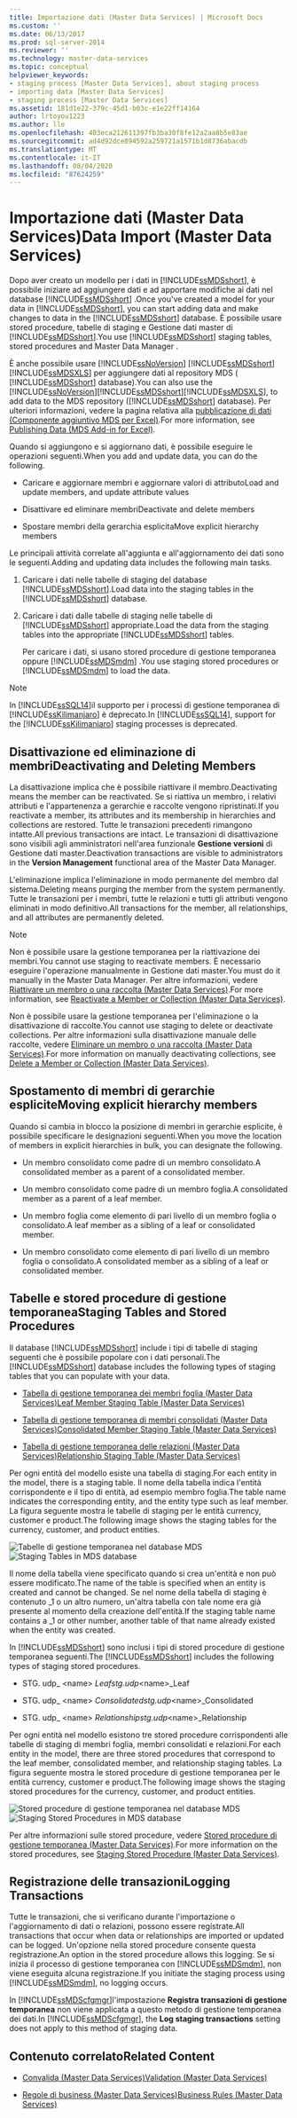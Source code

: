 ```yaml
---
title: Importazione dati (Master Data Services) | Microsoft Docs
ms.custom: ''
ms.date: 06/13/2017
ms.prod: sql-server-2014
ms.reviewer: ''
ms.technology: master-data-services
ms.topic: conceptual
helpviewer_keywords:
- staging process [Master Data Services], about staging process
- importing data [Master Data Services]
- staging process [Master Data Services]
ms.assetid: 181d1e22-379c-45d1-b03c-e1e22ff14164
author: lrtoyou1223
ms.author: lle
ms.openlocfilehash: 403eca212611397fb3ba30f8fe12a2aa8b5e83ae
ms.sourcegitcommit: ad4d92dce894592a259721a1571b1d8736abacdb
ms.translationtype: MT
ms.contentlocale: it-IT
ms.lasthandoff: 08/04/2020
ms.locfileid: "87624259"
---
```

# <a name="data-import-master-data-services"></a><span data-ttu-id="28a4a-102">Importazione dati (Master Data Services)</span><span class="sxs-lookup"><span data-stu-id="28a4a-102">Data Import (Master Data Services)</span></span>
  <span data-ttu-id="28a4a-103">Dopo aver creato un modello per i dati in [!INCLUDE[ssMDSshort](../includes/ssmdsshort-md.md)], è possibile iniziare ad aggiungere dati e ad apportare modifiche ai dati nel database [!INCLUDE[ssMDSshort](../includes/ssmdsshort-md.md)] .</span><span class="sxs-lookup"><span data-stu-id="28a4a-103">Once you've created a model for your data in [!INCLUDE[ssMDSshort](../includes/ssmdsshort-md.md)], you can start adding data and make changes to data in the [!INCLUDE[ssMDSshort](../includes/ssmdsshort-md.md)] database.</span></span>   <span data-ttu-id="28a4a-104">È possibile usare stored procedure, tabelle di staging e Gestione dati master di [!INCLUDE[ssMDSshort](../includes/ssmdsshort-md.md)].</span><span class="sxs-lookup"><span data-stu-id="28a4a-104">You use [!INCLUDE[ssMDSshort](../includes/ssmdsshort-md.md)] staging tables, stored procedures and Master Data Manager .</span></span>

 <span data-ttu-id="28a4a-105">È anche possibile usare [!INCLUDE[ssNoVersion](../includes/ssnoversion-md.md)] [!INCLUDE[ssMDSshort](../includes/ssmdsshort-md.md)] [!INCLUDE[ssMDSXLS](../includes/ssmdsxls-md.md)] per aggiungere dati al repository MDS ( [!INCLUDE[ssMDSshort](../includes/ssmdsshort-md.md)] database).</span><span class="sxs-lookup"><span data-stu-id="28a4a-105">You can also use the [!INCLUDE[ssNoVersion](../includes/ssnoversion-md.md)][!INCLUDE[ssMDSshort](../includes/ssmdsshort-md.md)][!INCLUDE[ssMDSXLS](../includes/ssmdsxls-md.md)], to add data to the MDS repository ([!INCLUDE[ssMDSshort](../includes/ssmdsshort-md.md)] database).</span></span> <span data-ttu-id="28a4a-106">Per ulteriori informazioni, vedere la pagina relativa alla [pubblicazione di dati &#40;Componente aggiuntivo MDS per Excel&#41;](microsoft-excel-add-in/overview-importing-data-from-excel-mds-add-in-for-excel.md).</span><span class="sxs-lookup"><span data-stu-id="28a4a-106">For more information, see [Publishing Data &#40;MDS Add-in for Excel&#41;](microsoft-excel-add-in/overview-importing-data-from-excel-mds-add-in-for-excel.md).</span></span>

 <span data-ttu-id="28a4a-107">Quando si aggiungono e si aggiornano dati, è possibile eseguire le operazioni seguenti.</span><span class="sxs-lookup"><span data-stu-id="28a4a-107">When you add and update data, you can do the following.</span></span>

-   <span data-ttu-id="28a4a-108">Caricare e aggiornare membri e aggiornare valori di attributo</span><span class="sxs-lookup"><span data-stu-id="28a4a-108">Load and update members, and update attribute values</span></span>

-   <span data-ttu-id="28a4a-109">Disattivare ed eliminare membri</span><span class="sxs-lookup"><span data-stu-id="28a4a-109">Deactivate and delete members</span></span>

-   <span data-ttu-id="28a4a-110">Spostare membri della gerarchia esplicita</span><span class="sxs-lookup"><span data-stu-id="28a4a-110">Move explicit hierarchy members</span></span>

 <span data-ttu-id="28a4a-111">Le principali attività correlate all'aggiunta e all'aggiornamento dei dati sono le seguenti.</span><span class="sxs-lookup"><span data-stu-id="28a4a-111">Adding and updating data  includes the following main tasks.</span></span>

1.  <span data-ttu-id="28a4a-112">Caricare i dati nelle tabelle di staging del database [!INCLUDE[ssMDSshort](../includes/ssmdsshort-md.md)].</span><span class="sxs-lookup"><span data-stu-id="28a4a-112">Load data into the staging tables in the [!INCLUDE[ssMDSshort](../includes/ssmdsshort-md.md)] database.</span></span>

2.  <span data-ttu-id="28a4a-113">Caricare i dati dalle tabelle di staging nelle tabelle di [!INCLUDE[ssMDSshort](../includes/ssmdsshort-md.md)] appropriate.</span><span class="sxs-lookup"><span data-stu-id="28a4a-113">Load the data from the staging tables into the appropriate [!INCLUDE[ssMDSshort](../includes/ssmdsshort-md.md)] tables.</span></span>

     <span data-ttu-id="28a4a-114">Per caricare i dati, si usano stored procedure di gestione temporanea oppure [!INCLUDE[ssMDSmdm](../includes/ssmdsmdm-md.md)] .</span><span class="sxs-lookup"><span data-stu-id="28a4a-114">You use staging stored procedures or [!INCLUDE[ssMDSmdm](../includes/ssmdsmdm-md.md)] to load the data.</span></span>

> [!NOTE]
>  <span data-ttu-id="28a4a-115">In [!INCLUDE[ssSQL14](../includes/sssql14-md.md)]il supporto per i processi di gestione temporanea di [!INCLUDE[ssKilimanjaro](../includes/sskilimanjaro-md.md)] è deprecato.</span><span class="sxs-lookup"><span data-stu-id="28a4a-115">In [!INCLUDE[ssSQL14](../includes/sssql14-md.md)], support for the [!INCLUDE[ssKilimanjaro](../includes/sskilimanjaro-md.md)] staging processes is deprecated.</span></span>

## <a name="deactivating-and-deleting-members"></a><span data-ttu-id="28a4a-116">Disattivazione ed eliminazione di membri</span><span class="sxs-lookup"><span data-stu-id="28a4a-116">Deactivating and Deleting Members</span></span>
 <span data-ttu-id="28a4a-117">La disattivazione implica che è possibile riattivare il membro.</span><span class="sxs-lookup"><span data-stu-id="28a4a-117">Deactivating means the member can be reactivated.</span></span> <span data-ttu-id="28a4a-118">Se si riattiva un membro, i relativi attributi e l'appartenenza a gerarchie e raccolte vengono ripristinati.</span><span class="sxs-lookup"><span data-stu-id="28a4a-118">If you reactivate a member, its attributes and its membership in hierarchies and collections are restored.</span></span> <span data-ttu-id="28a4a-119">Tutte le transazioni precedenti rimangono intatte.</span><span class="sxs-lookup"><span data-stu-id="28a4a-119">All previous transactions are intact.</span></span> <span data-ttu-id="28a4a-120">Le transazioni di disattivazione sono visibili agli amministratori nell'area funzionale **Gestione versioni** di Gestione dati master.</span><span class="sxs-lookup"><span data-stu-id="28a4a-120">Deactivation transactions are visible to administrators in the **Version Management** functional area of the Master Data Manager.</span></span>

 <span data-ttu-id="28a4a-121">L'eliminazione implica l'eliminazione in modo permanente del membro dal sistema.</span><span class="sxs-lookup"><span data-stu-id="28a4a-121">Deleting means purging the member from the system permanently.</span></span> <span data-ttu-id="28a4a-122">Tutte le transazioni per i membri, tutte le relazioni e tutti gli attributi vengono eliminati in modo definitivo.</span><span class="sxs-lookup"><span data-stu-id="28a4a-122">All transactions for the member, all relationships, and all attributes are permanently deleted.</span></span>

> [!NOTE]
>  <span data-ttu-id="28a4a-123">Non è possibile usare la gestione temporanea per la riattivazione dei membri.</span><span class="sxs-lookup"><span data-stu-id="28a4a-123">You cannot use staging to reactivate members.</span></span> <span data-ttu-id="28a4a-124">È necessario eseguire l'operazione manualmente in Gestione dati master.</span><span class="sxs-lookup"><span data-stu-id="28a4a-124">You must do it manually in the Master Data Manager.</span></span> <span data-ttu-id="28a4a-125">Per altre informazioni, vedere [Riattivare un membro o una raccolta &#40;Master Data Services&#41;](reactivate-a-member-or-collection-master-data-services.md).</span><span class="sxs-lookup"><span data-stu-id="28a4a-125">For more information, see [Reactivate a Member or Collection &#40;Master Data Services&#41;](reactivate-a-member-or-collection-master-data-services.md).</span></span>
> 
>  <span data-ttu-id="28a4a-126">Non è possibile usare la gestione temporanea per l'eliminazione o la disattivazione di raccolte.</span><span class="sxs-lookup"><span data-stu-id="28a4a-126">You cannot use staging to delete or deactivate collections.</span></span> <span data-ttu-id="28a4a-127">Per altre informazioni sulla disattivazione manuale delle raccolte, vedere [Eliminare un membro o una raccolta &#40;Master Data Services&#41;](../../2014/master-data-services/delete-a-member-or-collection-master-data-services.md).</span><span class="sxs-lookup"><span data-stu-id="28a4a-127">For more information on manually deactivating collections, see [Delete a Member or Collection &#40;Master Data Services&#41;](../../2014/master-data-services/delete-a-member-or-collection-master-data-services.md).</span></span>

## <a name="moving-explicit-hierarchy-members"></a><span data-ttu-id="28a4a-128">Spostamento di membri di gerarchie esplicite</span><span class="sxs-lookup"><span data-stu-id="28a4a-128">Moving explicit hierarchy members</span></span>
 <span data-ttu-id="28a4a-129">Quando si cambia in blocco la posizione di membri in gerarchie esplicite, è possibile specificare le designazioni seguenti.</span><span class="sxs-lookup"><span data-stu-id="28a4a-129">When you move the location of members in explicit hierarchies in bulk, you can designate the following.</span></span>

-   <span data-ttu-id="28a4a-130">Un membro consolidato come padre di un membro consolidato.</span><span class="sxs-lookup"><span data-stu-id="28a4a-130">A consolidated member as a parent of a consolidated member.</span></span>

-   <span data-ttu-id="28a4a-131">Un membro consolidato come padre di un membro foglia.</span><span class="sxs-lookup"><span data-stu-id="28a4a-131">A consolidated member as a parent of a leaf member.</span></span>

-   <span data-ttu-id="28a4a-132">Un membro foglia come elemento di pari livello di un membro foglia o consolidato.</span><span class="sxs-lookup"><span data-stu-id="28a4a-132">A leaf member as a sibling of a leaf or consolidated member.</span></span>

-   <span data-ttu-id="28a4a-133">Un membro consolidato come elemento di pari livello di un membro foglia o consolidato.</span><span class="sxs-lookup"><span data-stu-id="28a4a-133">A consolidated member as a sibling of a leaf or consolidated member.</span></span>

## <a name="staging-tables-and-stored-procedures"></a><span data-ttu-id="28a4a-134">Tabelle e stored procedure di gestione temporanea</span><span class="sxs-lookup"><span data-stu-id="28a4a-134">Staging Tables and Stored Procedures</span></span>
 <span data-ttu-id="28a4a-135">Il database [!INCLUDE[ssMDSshort](../includes/ssmdsshort-md.md)] include i tipi di tabelle di staging seguenti che è possibile popolare con i dati personali.</span><span class="sxs-lookup"><span data-stu-id="28a4a-135">The [!INCLUDE[ssMDSshort](../includes/ssmdsshort-md.md)] database includes the following types of staging tables that you can populate with your  data.</span></span>

-   [<span data-ttu-id="28a4a-136">Tabella di gestione temporanea dei membri foglia &#40;Master Data Services&#41;</span><span class="sxs-lookup"><span data-stu-id="28a4a-136">Leaf Member Staging Table &#40;Master Data Services&#41;</span></span>](../../2014/master-data-services/leaf-member-staging-table-master-data-services.md)

-   [<span data-ttu-id="28a4a-137">Tabella di gestione temporanea di membri consolidati &#40;Master Data Services&#41;</span><span class="sxs-lookup"><span data-stu-id="28a4a-137">Consolidated Member Staging Table &#40;Master Data Services&#41;</span></span>](../../2014/master-data-services/consolidated-member-staging-table-master-data-services.md)

-   [<span data-ttu-id="28a4a-138">Tabella di gestione temporanea delle relazioni &#40;Master Data Services&#41;</span><span class="sxs-lookup"><span data-stu-id="28a4a-138">Relationship Staging Table &#40;Master Data Services&#41;</span></span>](../../2014/master-data-services/relationship-staging-table-master-data-services.md)

 <span data-ttu-id="28a4a-139">Per ogni entità del modello esiste una tabella di staging.</span><span class="sxs-lookup"><span data-stu-id="28a4a-139">For each entity in the model, there is a staging table.</span></span> <span data-ttu-id="28a4a-140">Il nome della tabella indica l'entità corrispondente e il tipo di entità, ad esempio membro foglia.</span><span class="sxs-lookup"><span data-stu-id="28a4a-140">The table name indicates the corresponding entity, and the entity type such as leaf member.</span></span> <span data-ttu-id="28a4a-141">La figura seguente mostra le tabelle di staging per le entità currency, customer e product.</span><span class="sxs-lookup"><span data-stu-id="28a4a-141">The following image shows the staging tables for the currency, customer, and product entities.</span></span>

 <span data-ttu-id="28a4a-142">![Tabelle di gestione temporanea nel database MDS](../../2014/master-data-services/media/mds-stagingtables.png "Tabelle di gestione temporanea nel database MDS")</span><span class="sxs-lookup"><span data-stu-id="28a4a-142">![Staging Tables in MDS database](../../2014/master-data-services/media/mds-stagingtables.png "Staging Tables in MDS database")</span></span>

 <span data-ttu-id="28a4a-143">Il nome della tabella viene specificato quando si crea un'entità e non può essere modificato.</span><span class="sxs-lookup"><span data-stu-id="28a4a-143">The name of the  table is specified when an entity is created and cannot be changed.</span></span> <span data-ttu-id="28a4a-144">Se nel nome della tabella di staging è contenuto _1 o un altro numero, un'altra tabella con tale nome era già presente al momento della creazione dell'entità.</span><span class="sxs-lookup"><span data-stu-id="28a4a-144">If the staging table name contains a _1 or other number, another table of that name already existed when the entity was created.</span></span>

 <span data-ttu-id="28a4a-145">In [!INCLUDE[ssMDSshort](../includes/ssmdsshort-md.md)] sono inclusi i tipi di stored procedure di gestione temporanea seguenti.</span><span class="sxs-lookup"><span data-stu-id="28a4a-145">The [!INCLUDE[ssMDSshort](../includes/ssmdsshort-md.md)] includes the following types of staging stored procedures.</span></span>

-   <span data-ttu-id="28a4a-146">STG. udp_ \<name> _Leaf</span><span class="sxs-lookup"><span data-stu-id="28a4a-146">stg.udp_\<name>_Leaf</span></span>

-   <span data-ttu-id="28a4a-147">STG. udp_ \<name> _Consolidated</span><span class="sxs-lookup"><span data-stu-id="28a4a-147">stg.udp_\<name>_Consolidated</span></span>

-   <span data-ttu-id="28a4a-148">STG. udp_ \<name> _Relationship</span><span class="sxs-lookup"><span data-stu-id="28a4a-148">stg.udp_\<name>_Relationship</span></span>

 <span data-ttu-id="28a4a-149">Per ogni entità nel modello esistono tre stored procedure corrispondenti alle tabelle di staging di membri foglia, membri consolidati e relazioni.</span><span class="sxs-lookup"><span data-stu-id="28a4a-149">For each entity in the model, there are three stored procedures that correspond to the leaf member, consolidated member, and relationship staging tables.</span></span>  <span data-ttu-id="28a4a-150">La figura seguente mostra le stored procedure di gestione temporanea per le entità currency, customer e product.</span><span class="sxs-lookup"><span data-stu-id="28a4a-150">The following image shows the staging stored procedures for the currency, customer, and product entities.</span></span>

 <span data-ttu-id="28a4a-151">![Stored procedure di gestione temporanea nel database MDS](../../2014/master-data-services/media/mds-stagingstoredprocedures.png "Stored procedure di gestione temporanea nel database MDS")</span><span class="sxs-lookup"><span data-stu-id="28a4a-151">![Staging Stored Procedures in MDS database](../../2014/master-data-services/media/mds-stagingstoredprocedures.png "Staging Stored Procedures in MDS database")</span></span>

 <span data-ttu-id="28a4a-152">Per altre informazioni sulle stored procedure, vedere [Stored procedure di gestione temporanea &#40;Master Data Services&#41;](../../2014/master-data-services/staging-stored-procedure-master-data-services.md).</span><span class="sxs-lookup"><span data-stu-id="28a4a-152">For more information on the stored procedures, see [Staging Stored Procedure &#40;Master Data Services&#41;](../../2014/master-data-services/staging-stored-procedure-master-data-services.md).</span></span>

## <a name="logging-transactions"></a><span data-ttu-id="28a4a-153">Registrazione delle transazioni</span><span class="sxs-lookup"><span data-stu-id="28a4a-153">Logging Transactions</span></span>
 <span data-ttu-id="28a4a-154">Tutte le transazioni, che si verificano durante l'importazione o l'aggiornamento di dati o relazioni, possono essere registrate.</span><span class="sxs-lookup"><span data-stu-id="28a4a-154">All transactions that occur when data or relationships are imported or updated can be logged.</span></span> <span data-ttu-id="28a4a-155">Un'opzione nella stored procedure consente questa registrazione.</span><span class="sxs-lookup"><span data-stu-id="28a4a-155">An option in the stored procedure allows this logging.</span></span> <span data-ttu-id="28a4a-156">Se si inizia il processo di gestione temporanea con [!INCLUDE[ssMDSmdm](../includes/ssmdsmdm-md.md)], non viene eseguita alcuna registrazione.</span><span class="sxs-lookup"><span data-stu-id="28a4a-156">If you initiate the staging process using [!INCLUDE[ssMDSmdm](../includes/ssmdsmdm-md.md)], no logging occurs.</span></span>

 <span data-ttu-id="28a4a-157">In [!INCLUDE[ssMDScfgmgr](../includes/ssmdscfgmgr-md.md)]l'impostazione **Registra transazioni di gestione temporanea** non viene applicata a questo metodo di gestione temporanea dei dati.</span><span class="sxs-lookup"><span data-stu-id="28a4a-157">In [!INCLUDE[ssMDScfgmgr](../includes/ssmdscfgmgr-md.md)], the **Log staging transactions** setting does not apply to this method of staging data.</span></span>

## <a name="related-content"></a><span data-ttu-id="28a4a-158">Contenuto correlato</span><span class="sxs-lookup"><span data-stu-id="28a4a-158">Related Content</span></span>

-   [<span data-ttu-id="28a4a-159">Convalida &#40;Master Data Services&#41;</span><span class="sxs-lookup"><span data-stu-id="28a4a-159">Validation &#40;Master Data Services&#41;</span></span>](../../2014/master-data-services/validation-master-data-services.md)

-   [<span data-ttu-id="28a4a-160">Regole di business &#40;Master Data Services&#41;</span><span class="sxs-lookup"><span data-stu-id="28a4a-160">Business Rules &#40;Master Data Services&#41;</span></span>](../../2014/master-data-services/business-rules-master-data-services.md)


